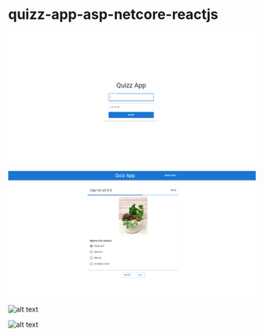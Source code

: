 # quizz-app-asp-netcore-reactjs

![alt text](https://github.com/tranchiencongtd/quizz-app-asp-netcore-reactjs/blob/main/demo_images/login.png?raw=true)


![alt text](https://github.com/tranchiencongtd/quizz-app-asp-netcore-reactjs/blob/main/demo_images/main.png?raw=true)


![alt text](https://github.com/tranchiencongtd/quizz-app-asp-netcore-reactjs/blob/main/demo_images/main1.png?raw=true)


![alt text](https://github.com/tranchiencongtd/Jquizz-app-asp-netcore-reactjs/blob/main/demo_images/main3.png?raw=true)

